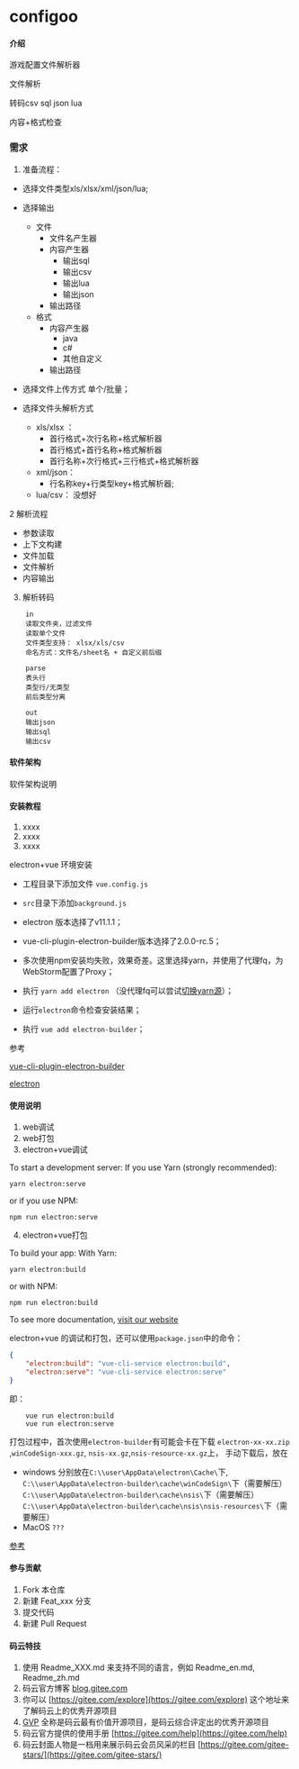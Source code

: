 # configoo

#### 介绍

游戏配置文件解析器

文件解析

转码csv sql json lua

内容+格式检查

### 需求


1. 准备流程：

* 选择文件类型xls/xlsx/xml/json/lua;
* 选择输出
    * 文件
        * 文件名产生器
        * 内容产生器
            * 输出sql
            * 输出csv
            * 输出lua
            * 输出json
        * 输出路径    
    * 格式
        * 内容产生器
            * java
            * c#
            * 其他自定义
        * 输出路径
        
* 选择文件上传方式 单个/批量；
* 选择文件头解析方式
    * xls/xlsx ：
        * 首行格式+次行名称+格式解析器
        * 首行格式+首行名称+格式解析器
        * 首行名称+次行格式+三行格式+格式解析器
    * xml/json：
        * 行名称key+行类型key+格式解析器;
    * lua/csv：
        没想好        

2 解析流程
     
   * 参数读取
   * 上下文构建 
   * 文件加载
   * 文件解析
   * 内容输出    
               
3. 解析转码 
    
```
    in
    读取文件夹，过滤文件
    读取单个文件
    文件类型支持： xlsx/xls/csv
    命名方式：文件名/sheet名 + 自定义前后缀
    
    parse
    表头行
    类型行/无类型
    前后类型分离

    out
    输出json
    输出sql
    输出csv

```


#### 软件架构
软件架构说明


#### 安装教程

1.  xxxx
2.  xxxx
3.  xxxx

electron+vue 环境安装

* 工程目录下添加文件 `vue.config.js`
* `src`目录下添加`background.js`

* electron 版本选择了v11.1.1；
* vue-cli-plugin-electron-builder版本选择了2.0.0-rc.5；
* 多次使用npm安装均失败，效果奇差。这里选择yarn，并使用了代理fq，为WebStorm配置了Proxy；
* 执行 `yarn add electron` （没代理fq可以尝试[切换yarn源](https://zhuanlan.zhihu.com/p/108370177)）；
* 运行`electron`命令检查安装结果；
* 执行 `vue add electron-builder`；

参考

 [vue-cli-plugin-electron-builder](https://github.com/nklayman/vue-cli-plugin-electron-builder/tree/v2.0.0-rc.4)
 
 [electron](https://github.com/electron/electron)

#### 使用说明

1.  web调试
2.  web打包
3.  electron+vue调试

To start a development server:
If you use Yarn (strongly recommended):

```shell script
yarn electron:serve
```

or if you use NPM:

```shell script
npm run electron:serve
```

4.  electron+vue打包

To build your app:
With Yarn:

```shell script
yarn electron:build
```

or with NPM:

```shell script
npm run electron:build
```
To see more documentation, [visit our website](https://nklayman.github.io/vue-cli-plugin-electron-builder/guide/guide.html)

electron+vue 的调试和打包，还可以使用`package.json`中的命令：

```json
{
    "electron:build": "vue-cli-service electron:build",
    "electron:serve": "vue-cli-service electron:serve"
}
```

即：

```shell script 
    vue run electron:build
    vue run electron:serve
```

打包过程中，首次使用`electron-builder`有可能会卡在下载
`electron-xx-xx.zip` ,`winCodeSign-xxx.gz`, `nsis-xx.gz`,`nsis-resource-xx.gz`上，
手动下载后，放在

* windows 分别放在`C:\\user\AppData\electron\Cache\`下,
 `C:\\user\AppData\electron-builder\cache\winCodeSign\`下（需要解压）
 `C:\\user\AppData\electron-builder\cache\nsis\`下（需要解压）
 `C:\\user\AppData\electron-builder\cache\nsis\nsis-resources\`下（需要解压）
* MacOS `???`

[参考](https://blog.csdn.net/cctvcqupt/article/details/87904368)

#### 参与贡献

1.  Fork 本仓库
2.  新建 Feat_xxx 分支
3.  提交代码
4.  新建 Pull Request


#### 码云特技

1.  使用 Readme\_XXX.md 来支持不同的语言，例如 Readme\_en.md, Readme\_zh.md
2.  码云官方博客 [blog.gitee.com](https://blog.gitee.com)
3.  你可以 [https://gitee.com/explore](https://gitee.com/explore) 这个地址来了解码云上的优秀开源项目
4.  [GVP](https://gitee.com/gvp) 全称是码云最有价值开源项目，是码云综合评定出的优秀开源项目
5.  码云官方提供的使用手册 [https://gitee.com/help](https://gitee.com/help)
6.  码云封面人物是一档用来展示码云会员风采的栏目 [https://gitee.com/gitee-stars/](https://gitee.com/gitee-stars/)
